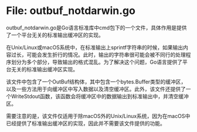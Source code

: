 # File: outbuf_notdarwin.go

outbuf_notdarwin.go是Go语言标准库中cmd包下的一个文件，具体作用是提供了一个平台无关的标准输出缓冲区的实现。

在Unix/Linux或macOS系统中，在标准输出上sprintf字符串的时候，如果输出内容过长，可能会发生折行的情况。此时，输出的字符串很可能会被不同行的处理程序划分为多个部分，导致输出的格式混乱。为了解决这个问题，Go语言提供了平台无关的标准输出缓冲区实现。

该文件中包含了一个OutBuf结构体，其中包含一个bytes.Buffer类型的缓冲区，以及一些方法用于向缓冲区中写入数据以及清空缓冲区。此外，该文件还提供了一个WriteStdout函数，该函数会将缓冲区中的数据输出到标准输出中，并清空缓冲区。

需要注意的是，该文件仅适用于除macOS外的Unix/Linux系统，因为在macOS中已经提供了标准输出缓冲区的实现，因此并不需要该文件提供的功能。


